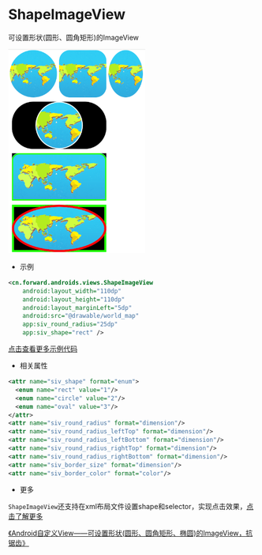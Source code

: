 ShapeImageView
======
可设置形状(圆形、圆角矩形)的ImageView

![SView](https://raw.githubusercontent.com/1993hzw/common/master/Androids/shapeimage.png)

* 示例

```xml
<cn.forward.androids.views.ShapeImageView
    android:layout_width="110dp"
    android:layout_height="110dp"
    android:layout_marginLeft="5dp"
    android:src="@drawable/world_map"
    app:siv_round_radius="25dp"
    app:siv_shape="rect" />
```

[点击查看更多示例代码](https://github.com/1993hzw/Androids/blob/master/AndroidsDemo/res/layout/activity_shapeimageview.xml)

* 相关属性

```xml
<attr name="siv_shape" format="enum">
  <enum name="rect" value="1"/>
  <enum name="circle" value="2"/>
  <enum name="oval" value="3"/>
</attr>
<attr name="siv_round_radius" format="dimension"/>
<attr name="siv_round_radius_leftTop" format="dimension"/>
<attr name="siv_round_radius_leftBottom" format="dimension"/>
<attr name="siv_round_radius_rightTop" format="dimension"/>
<attr name="siv_round_radius_rightBottom" format="dimension"/>
<attr name="siv_border_size" format="dimension"/>
<attr name="siv_border_color" format="color"/>
```

* 更多

`ShapeImageView`还支持在xml布局文件设置shape和selector，实现点击效果，[点击了解更多]()

[《Android自定义View——可设置形状(圆形、圆角矩形、椭圆)的ImageView，抗锯齿》](http://blog.csdn.net/u012964944/article/details/50548720)
